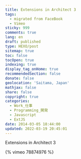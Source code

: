 ```yaml
---
title: Extensions in Architect 3
tags:
  - migrated from FaceBook
  - Vimeo
sticky: 999
comments: true
lang: en
draft: published
type: HEXO/post
sitemap: true
toc: false
tocOpen: true
indexing: true
display_tag_onHome: true
recommendedSection: false
donate: false
geolocation: 'Saitama, Japan'
mathjax: false
share: false
copyright: true
categories:
  - Work_仕事
  - Programming_開発
  - Javascript
  - ExtJS
date: 2014-03-05 18:44:00
updated: 2022-03-19 20:45:01
---
```


Extensions in Architect 3

{% vimeo 78874976 %}
